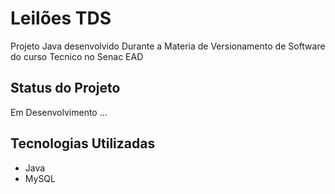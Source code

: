 # Leilões TDS

Projeto Java desenvolvido Durante a Materia de Versionamento de Software do curso Tecnico no Senac EAD

## Status do Projeto
Em Desenvolvimento ...

## Tecnologias Utilizadas 
- Java
- MySQL

